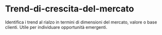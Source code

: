 # Trend-di-crescita-del-mercato
Identifica i trend al rialzo in termini di dimensioni del mercato, valore o base clienti. Utile per individuare opportunità emergenti.
